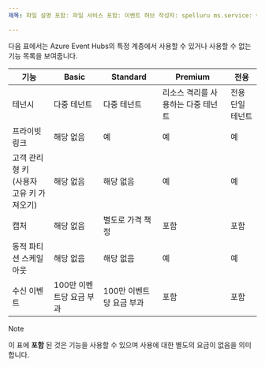 ```yaml
---
제목: 파일 설명 포함: 파일 서비스 포함: 이벤트 허브 작성자: spelluru ms.service: 이벤트 허브 ms.topic: ms.date 포함: 2021/05/10 ms.author: spelluru ms.custom: "파일 포함", "fasttrack-편집", "iot", "이벤트 허브"

---
```


다음 표에서는 Azure Event Hubs의 특정 계층에서 사용할 수 있거나 사용할 수 없는 기능 목록을 보여줍니다. 

| 기능 | Basic |  Standard | Premium | 전용 |
| ------- | ------| -------- | ------- | --------- |
| 테넌시 | 다중 테넌트 | 다중 테넌트 | 리소스 격리를 사용하는 다중 테넌트 | 전용 단일 테넌트 |
| 프라이빗 링크 | 해당 없음 | 예 | 예 | 예 |
| 고객 관리형 키 <br/>(사용자 고유 키 가져오기) | 해당 없음 | 해당 없음 | 예 | 예 |
| 캡처 | 해당 없음 | 별도로 가격 책정 | 포함 | 포함 |
| 동적 파티션 스케일 아웃 | 해당 없음 | 해당 없음 | 예 | 예 |
| 수신 이벤트 | 100만 이벤트당 요금 부과 | 100만 이벤트당 요금 부과 | 포함 | 포함

> [!NOTE]
> 이 표에 **포함** 된 것은 기능을 사용할 수 있으며 사용에 대한 별도의 요금이 없음을 의미합니다. 







 